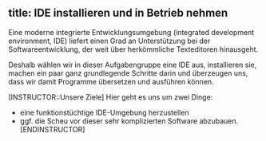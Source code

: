 title: IDE installieren und in Betrieb nehmen
---
Eine moderne integrierte Entwicklungsumgebung (integrated development environment, IDE)
liefert einen Grad an Unterstützung bei der Softwareentwicklung, der weit über herkömmliche
Texteditoren hinausgeht. 

Deshalb wählen wir in dieser Aufgabengruppe eine IDE aus, installieren sie,
machen ein paar ganz grundlegende Schritte darin
und überzeugen uns, dass wir damit Programme übersetzen und ausführen können.

[INSTRUCTOR::Unsere Ziele]
Hier geht es uns um zwei Dinge:

- eine funktionstüchtige IDE-Umgebung herzustellen
- ggf. die Scheu vor dieser sehr komplizierten Software abzubauen. 
[ENDINSTRUCTOR]
